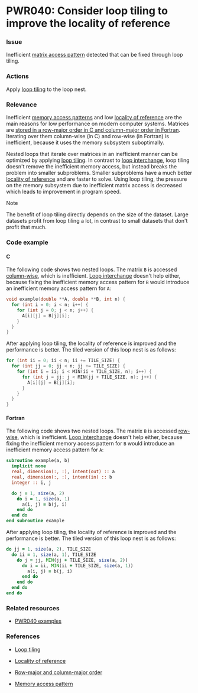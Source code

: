 # PWR040: Consider loop tiling to improve the locality of reference

### Issue

Inefficient
[matrix access pattern](../../Glossary/Row-major-and-column-major-order.md) detected
that can be fixed through loop tiling.

### Actions

Apply [loop tiling](../../Glossary/Loop-tiling.md) to the loop nest.

### Relevance

Inefficient [memory access patterns](../../Glossary/Memory-access-pattern.md) and low
[locality of reference](../../Glossary/Locality-of-reference.md) are the main reasons
for low performance on modern computer systems. Matrices are
[stored in a row-major order in C and column-major order in Fortran](../../Glossary/Row-major-and-column-major-order.md).
Iterating over them column-wise (in C) and row-wise (in Fortran) is inefficient,
because it uses the memory subsystem suboptimally.

Nested loops that iterate over matrices in an inefficient manner can be
optimized by applying [loop tiling](../../Glossary/Loop-tiling.md). In contrast to
[loop interchange](../../Glossary/Loop-interchange.md), loop tiling doesn't remove
the inefficient memory access, but instead breaks the problem into smaller
subproblems. Smaller subproblems have a much better
[locality of reference](../../Glossary/Locality-of-reference.md) and are faster to
solve. Using loop tiling, the pressure on the memory subsystem due to
inefficient matrix access is decreased which leads to improvement in program
speed.

> [!NOTE]
> The benefit of loop tiling directly depends on the size of the dataset. Large
> datasets profit from loop tiling a lot, in contrast to small datasets that
> don't profit that much.

### Code example

#### C

The following code shows two nested loops. The matrix `B` is accessed
[column-wise](../../Glossary/Row-major-and-column-major-order.md), which is
inefficient. [Loop interchange](../../Glossary/Loop-interchange.md) doesn't help
either, because fixing the inefficient memory access pattern for `B` would
introduce an inefficient memory access pattern for `A`:

```c
void example(double **A, double **B, int n) {
  for (int i = 0; i < n; i++) {
    for (int j = 0; j < n; j++) {
      A[i][j] = B[j][i];
    }
  }
}
```

After applying loop tiling, the locality of reference is improved and the
performance is better. The tiled version of this loop nest is as follows:

```c
for (int ii = 0; ii < n; ii += TILE_SIZE) {
  for (int jj = 0; jj < n; jj += TILE_SIZE) {
    for (int i = ii; i < MIN(ii + TILE_SIZE, n); i++) {
      for (int j = jj; j < MIN(jj + TILE_SIZE, n); j++) {
        A[i][j] = B[j][i];
      }
    }
  }
}
```

#### Fortran

The following code shows two nested loops. The matrix `B` is accessed
[row-wise](../../Glossary/Row-major-and-column-major-order.md), which is
inefficient. [Loop interchange](../../Glossary/Loop-interchange.md) doesn't
help either, because fixing the inefficient memory access pattern for `B` would
introduce an inefficient memory access pattern for `A`:

```fortran
subroutine example(a, b)
  implicit none
  real, dimension(:, :), intent(out) :: a
  real, dimension(:, :), intent(in) :: b
  integer :: i, j

  do j = 1, size(a, 2)
    do i = 1, size(a, 1)
      a(i, j) = b(j, i)
    end do
  end do
end subroutine example
```

After applying loop tiling, the locality of reference is improved and the
performance is better. The tiled version of this loop nest is as follows:

```fortran
do jj = 1, size(a, 2), TILE_SIZE
  do ii = 1, size(a, 1), TILE_SIZE
    do j = jj, MIN(jj + TILE_SIZE, size(a, 2))
      do i = ii, MIN(ii + TILE_SIZE, size(a, 1))
        a(i, j) = b(j, i)
      end do
    end do
  end do
end do
```

### Related resources

* [PWR040 examples](https://github.com/codee-com/open-catalog/tree/main/Checks/PWR040/)

### References

* [Loop tiling](../../Glossary/Loop-tiling.md)

* [Locality of reference](../../Glossary/Locality-of-reference.md)

* [Row-major and column-major order](../../Glossary/Row-major-and-column-major-order.md)

* [Memory access pattern](../../Glossary/Memory-access-pattern.md)
